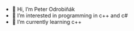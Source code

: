- 👋 Hi, I’m Peter Odrobiňák
- 👀 I’m interested in programming in c++ and c#
- 🌱 I’m currently learning c++
<!---
IcyIme/IcyIme is a ✨ special ✨ repository because its `README.md` (this file) appears on your GitHub profile.
You can click the Preview link to take a look at your changes.
--->
